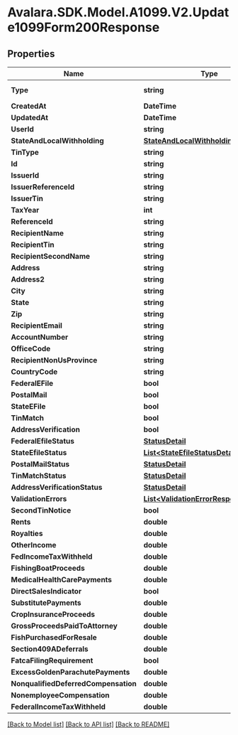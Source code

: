 # Avalara.SDK.Model.A1099.V2.Update1099Form200Response

## Properties

Name | Type | Description | Notes
------------ | ------------- | ------------- | -------------
**Type** | **string** |  | [optional] [readonly] 
**CreatedAt** | **DateTime** |  | [optional] 
**UpdatedAt** | **DateTime** |  | [optional] 
**UserId** | **string** |  | [optional] 
**StateAndLocalWithholding** | [**StateAndLocalWithholdingResponse**](StateAndLocalWithholdingResponse.md) |  | [optional] 
**TinType** | **string** |  | [optional] 
**Id** | **string** |  | [optional] 
**IssuerId** | **string** |  | [optional] 
**IssuerReferenceId** | **string** |  | [optional] 
**IssuerTin** | **string** |  | [optional] 
**TaxYear** | **int** |  | [optional] 
**ReferenceId** | **string** |  | [optional] 
**RecipientName** | **string** |  | [optional] 
**RecipientTin** | **string** |  | [optional] 
**RecipientSecondName** | **string** |  | [optional] 
**Address** | **string** |  | [optional] 
**Address2** | **string** |  | [optional] 
**City** | **string** |  | [optional] 
**State** | **string** |  | [optional] 
**Zip** | **string** |  | [optional] 
**RecipientEmail** | **string** |  | [optional] 
**AccountNumber** | **string** |  | [optional] 
**OfficeCode** | **string** |  | [optional] 
**RecipientNonUsProvince** | **string** |  | [optional] 
**CountryCode** | **string** |  | [optional] 
**FederalEFile** | **bool** |  | [optional] 
**PostalMail** | **bool** |  | [optional] 
**StateEFile** | **bool** |  | [optional] 
**TinMatch** | **bool** |  | [optional] 
**AddressVerification** | **bool** |  | [optional] 
**FederalEfileStatus** | [**StatusDetail**](StatusDetail.md) |  | [optional] 
**StateEfileStatus** | [**List&lt;StateEfileStatusDetailResponse&gt;**](StateEfileStatusDetailResponse.md) |  | [optional] 
**PostalMailStatus** | [**StatusDetail**](StatusDetail.md) |  | [optional] 
**TinMatchStatus** | [**StatusDetail**](StatusDetail.md) |  | [optional] 
**AddressVerificationStatus** | [**StatusDetail**](StatusDetail.md) |  | [optional] 
**ValidationErrors** | [**List&lt;ValidationErrorResponse&gt;**](ValidationErrorResponse.md) |  | [optional] 
**SecondTinNotice** | **bool** |  | [optional] 
**Rents** | **double** |  | [optional] 
**Royalties** | **double** |  | [optional] 
**OtherIncome** | **double** |  | [optional] 
**FedIncomeTaxWithheld** | **double** |  | [optional] 
**FishingBoatProceeds** | **double** |  | [optional] 
**MedicalHealthCarePayments** | **double** |  | [optional] 
**DirectSalesIndicator** | **bool** |  | [optional] 
**SubstitutePayments** | **double** |  | [optional] 
**CropInsuranceProceeds** | **double** |  | [optional] 
**GrossProceedsPaidToAttorney** | **double** |  | [optional] 
**FishPurchasedForResale** | **double** |  | [optional] 
**Section409ADeferrals** | **double** |  | [optional] 
**FatcaFilingRequirement** | **bool** |  | [optional] 
**ExcessGoldenParachutePayments** | **double** |  | [optional] 
**NonqualifiedDeferredCompensation** | **double** |  | [optional] 
**NonemployeeCompensation** | **double** |  | [optional] 
**FederalIncomeTaxWithheld** | **double** |  | [optional] 

[[Back to Model list]](../../../README.md#documentation-for-models) [[Back to API list]](../../../README.md#documentation-for-api-endpoints) [[Back to README]](../../../README.md)

